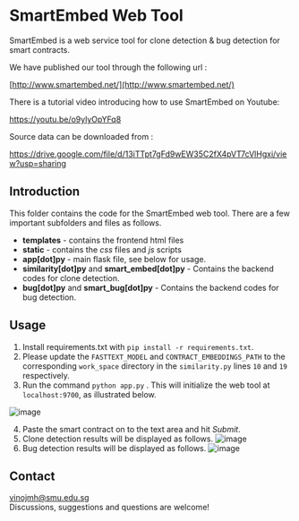 # SmartEmbed Web Tool

SmartEmbed is a web service tool for clone detection & bug detection for smart contracts.

We have published our tool through the following url : 

[http://www.smartembed.net/](http://www.smartembed.net/) 

There is a tutorial video introducing how to use SmartEmbed on Youtube: 

https://youtu.be/o9ylyOpYFq8

Source data can be downloaded from : 

https://drive.google.com/file/d/13iTTpt7gFd9wEW35C2fX4pVT7cVlHgxi/view?usp=sharing

## Introduction

This folder contains the code for the SmartEmbed web tool. There are a few important subfolders and files as follows.

- **templates** - contains the frontend html files
- **static** - contains the *css* files and *js* scripts
- **app[dot]py** - main flask file, see below for usage.
- **similarity[dot]py** and **smart_embed[dot]py** - Contains the backend codes for clone detection. 
- **bug[dot]py** and **smart_bug[dot]py** - Contains the backend codes for bug detection. 

## Usage

1. Install requirements.txt with ```pip install -r requirements.txt```.
2. Please update the ```FASTTEXT_MODEL``` and ```CONTRACT_EMBEDDINGS_PATH``` to the corresponding ```work_space``` directory in the ```similarity.py``` lines ```10``` and ```19``` respectively.
3. Run the command ```python app.py``` . This will initialize the web tool at ```localhost:9700```, as illustrated below.

![image](https://drive.google.com/uc?export=view&id=1k87ZXIMvkGcToYUjAh1Mn0CyBkzmQoC4)

4. Paste the smart contract on to the text area and hit *Submit*.
5. Clone detection results will be displayed as follows.
![image](https://drive.google.com/uc?export=view&id=1iNfJdYrjdByUJqB5DRsCg-IaaYmsL5gK)
6. Bug detection results will be displayed as follows.
![image](https://drive.google.com/uc?export=view&id=1Mg9UOT99lql1XGBI_XQiVDrugbxbNmxn)

## Contact

vinojmh@smu.edu.sg  
Discussions, suggestions and questions are welcome!


​	
​	
​	






